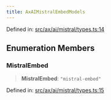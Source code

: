 ```yaml
---
title: AxAIMistralEmbedModels
---
```


Defined in: [src/ax/ai/mistral/types.ts:14](#apidocs/httpsgithubcomax-llmaxblob3b79ada8d723949fcd8a76c2b6f48cf69d8394f8srcaxaimistraltypestsl14)

## Enumeration Members

<a id="MistralEmbed"></a>

### MistralEmbed

> **MistralEmbed**: `"mistral-embed"`

Defined in: [src/ax/ai/mistral/types.ts:15](#apidocs/httpsgithubcomax-llmaxblob3b79ada8d723949fcd8a76c2b6f48cf69d8394f8srcaxaimistraltypestsl15)
